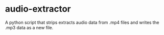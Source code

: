 # audio-extractor
A python script that strips extracts audio data from .mp4 files and writes the .mp3 data as a new file. 
